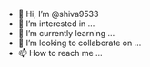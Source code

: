 - 👋 Hi, I’m @shiva9533
- 👀 I’m interested in ...
- 🌱 I’m currently learning ...
- 💞️ I’m looking to collaborate on ...
- 📫 How to reach me ...

<!---
shiva9533/shiva9533 is a ✨ special ✨ repository because its `README.md` (this file) appears on your GitHub profile.
You can click the Preview link to take a look at your changes.
-----+++
l';'
